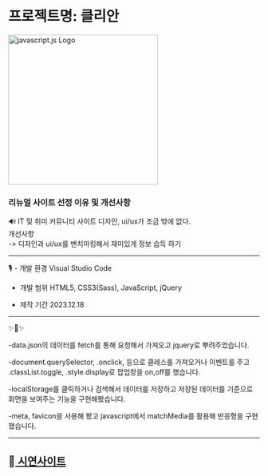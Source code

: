 # 프로젝트명: 클리안
<img src="https://upload.wikimedia.org/wikipedia/commons/thumb/b/ba/Javascript_badge.svg/946px-Javascript_badge.svg.png" alt="javascript.js Logo" width="300" height="300">

### 리뉴얼 사이트 선정 이유 및 개선사항

🔊 IT 및 취미 커뮤니티 사이트 디자인, ui/ux가 조금 밖에 없다.  
개선사항  
-> 디자인과 ui/ux를 밴치마킹해서 재미있게 정보 습득 하기

-------------

 🎙️ - 개발 환경
      Visual Studio Code

   - 개발 범위
     HTML5, CSS3(Sass), JavaScript, jQuery
 
   - 제작 기간
   2023.12.18

-------------
✨🎺✨

-data.json의 데이터를 fetch를 통해 요청해서 가져오고 jquery로 뿌려주었습니다.

-document.querySelector, .onclick, 등으로 클레스를 가져오거나 이벤트를 주고 
 .classList.toggle, .style.display로 팝업창을 on,off를 했습니다.
 

-localStorage를 클릭하거나 검색해서 데이터를 저장하고 저장된 데이터를 기준으로 화면을 보여주는 기능을 구현해봤습니다.

-meta, favicon을 사용해 봤고 javascript에서 matchMedia를 활용해 반응형을 구현했습니다.

-------------
## 📢<a href="https://repeat0105.github.io/cliening_one/"> 시연사이트 <a/>
